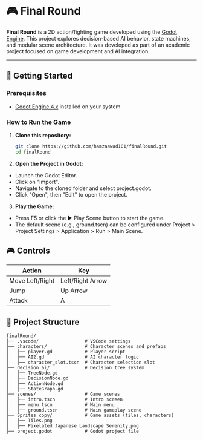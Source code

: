 # 🎮 Final Round

**Final Round** is a 2D action/fighting game developed using the [Godot Engine](https://godotengine.org/). This project explores decision-based AI behavior, state machines, and modular scene architecture. It was developed as part of an academic project focused on game development and AI integration.

---

## 🚀 Getting Started

### Prerequisites

- [Godot Engine 4.x](https://godotengine.org/download) installed on your system.

### How to Run the Game

1. **Clone this repository:**

   ```bash
   git clone https://github.com/hamzaawad101/finalRound.git
   cd finalRound

2. **Open the Project in Godot:**
* Launch the Godot Editor.
* Click on "Import".
* Navigate to the cloned folder and select project.godot.
* Click "Open", then "Edit" to open the project.

3. **Play the Game:**
* Press F5 or click the ▶ Play Scene button to start the game.
* The default scene (e.g., ground.tscn) can be configured under Project > Project Settings > Application > Run > Main Scene.

## 🎮 Controls
| Action          | Key             |
| --------------- | ----------------|
| Move Left/Right | Left/Right Arrow|
| Jump            | Up Arrow        |
| Attack          | A               |

## 📁 Project Structure
```plaintext
finalRound/
├── .vscode/                 # VSCode settings
├── characters/              # Character scenes and prefabs
│   ├── player.gd            # Player script
│   ├── AI2.gd               # AI character logic
│   ├── character_slot.tscn  # Character selection slot
├── decision_ai/             # Decision tree system
│   ├── TreeNode.gd
│   ├── DecisionNode.gd
│   ├── ActionNode.gd
│   ├── StateGraph.gd
├── scenes/                  # Game scenes
│   ├── intro.tscn           # Intro screen
│   ├── menu.tscn            # Main menu
│   ├── ground.tscn          # Main gameplay scene
├── Sprites copy/            # Game assets (tiles, characters)
│   ├── Tiles.png
│   ├── Pixelated Japanese Landscape Serenity.png
├── project.godot            # Godot project file
